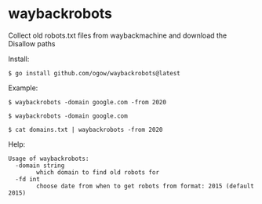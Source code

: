 # waybackrobots

Collect old robots.txt files from waybackmachine and download the Disallow paths

Install:
```shell
$ go install github.com/ogow/waybackrobots@latest 
```

Example:

```shell
$ waybackrobots -domain google.com -from 2020

$ waybackrobots -domain google.com

$ cat domains.txt | waybackrobots -from 2020
```

Help:
```plain
Usage of waybackrobots:
  -domain string
        which domain to find old robots for
  -fd int
        choose date from when to get robots from format: 2015 (default 2015)
```
